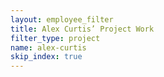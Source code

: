```yaml
---
layout: employee_filter
title: Alex Curtis’ Project Work
filter_type: project
name: alex-curtis
skip_index: true
---
```

